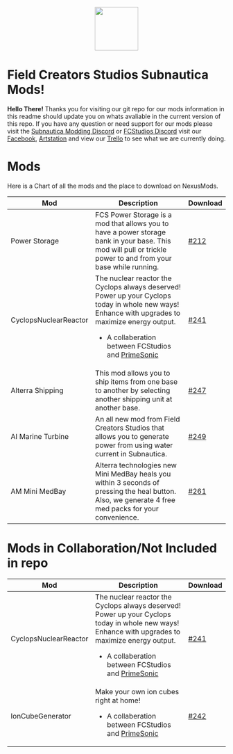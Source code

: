 ﻿
<p align="center">
  <img width="100" height="100" src="https://i.imgur.com/DHjcUQS.png">
</p>

# Field Creators Studios Subnautica Mods!

**Hello There!**
Thanks you for visiting our git repo for our mods information in this readme should update you on whats avaliable in the current version of this repo. If you have any question or need support for our mods please visit the [Subnautica Modding Discord](https://discordapp.com/invite/UpWuWwq) or [FCStudios Discord](https://discordapp.com/invite/szc7m5M) visit our [Facebook](https://www.facebook.com/FCSTools/), [Artstation](https://www.artstation.com/fieldcreatorsstudios) and view our [Trello](https://trello.com/b/Rqit6I94/fcs-subnatica-mods) to see what we are currently doing.


# Mods

Here is a Chart of all the mods and the place to download on NexusMods.

| Mod |Description  | Download
|--|--|--|
|  Power Storage| FCS Power Storage is a mod that allows you to have a power storage bank in your base. This mod will pull or trickle power to and from your base while running. | [#212](https://www.nexusmods.com/subnautica/mods/212)
| CyclopsNuclearReactor |The nuclear reactor the Cyclops always deserved! Power up your Cyclops today in whole new ways! Enhance with upgrades to maximize energy output.   <ul><li>A collaberation between FCStudios and [PrimeSonic](https://www.nexusmods.com/subnautica/users/1733280)| [#241](https://www.nexusmods.com/subnautica/mods/241)
| Alterra Shipping|This mod allows you to ship items from one base to another by selecting another shipping unit at another base.| [#247](https://www.nexusmods.com/subnautica/mods/247)
|AI Marine Turbine|An all new mod from Field Creators Studios that allows you to generate power from using water current in Subnautica.|[#249](https://www.nexusmods.com/subnautica/mods/249)
|AM Mini MedBay|Alterra technologies new Mini MedBay heals you within 3 seconds of pressing the heal button. Also, we generate 4 free med packs for your convenience.|[#261](https://www.nexusmods.com/subnautica/mods/261)


# Mods in Collaboration/Not Included in repo


|Mod|Description  | Download
|--|--|--|
| CyclopsNuclearReactor  | The nuclear reactor the Cyclops always deserved! Power up your Cyclops today in whole new ways! Enhance with upgrades to maximize energy output.   <ul><li>A collaberation between FCStudios and [PrimeSonic](https://www.nexusmods.com/subnautica/users/1733280) | [#241](https://www.nexusmods.com/subnautica/mods/241) |
| IonCubeGenerator|Make your own ion cubes right at home!<ul><li>A collaberation between FCStudios and [PrimeSonic](https://www.nexusmods.com/subnautica/users/1733280) |[#242](https://www.nexusmods.com/subnautica/mods/242)

